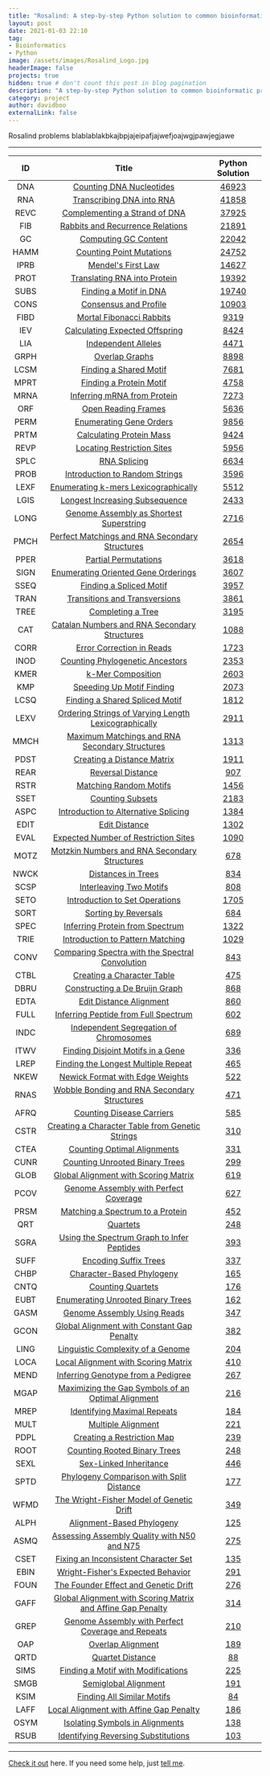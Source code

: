 ```yaml
---
title: "Rosalind: A step-by-step Python solution to common bioinformatic problems"
layout: post
date: 2021-01-03 22:10
tag:
- Bioinformatics
- Python
image: /assets/images/Rosalind_Logo.jpg
headerImage: false
projects: true
hidden: true # don't count this post in blog pagination
description: "A step-by-step Python solution to common bioinformatic problems."
category: project
author: davidboo
externalLink: false
---
```


Rosalind problems blablablakbkajbpjajeipafjajwefjoajwgjpawjegjawe

---


|ID|Title|Python Solution|
|:-----:|:-----:|:-----:|
|DNA|[Counting DNA Nucleotides](http://rosalind.info/problems/dna/)|[46923](http://rosalind.info/problems/dna/recent/)|
|RNA|[Transcribing DNA into RNA](http://rosalind.info/problems/rna/)|[41858](http://rosalind.info/problems/rna/recent/)|
|REVC|[Complementing a Strand of DNA](http://rosalind.info/problems/revc/)|[37925](http://rosalind.info/problems/revc/recent/)|
|FIB|[Rabbits and Recurrence Relations](http://rosalind.info/problems/fib/)|[21891](http://rosalind.info/problems/fib/recent/)|
|GC|[Computing GC Content](http://rosalind.info/problems/gc/)|[22042](http://rosalind.info/problems/gc/recent/)|
|HAMM|[Counting Point Mutations](http://rosalind.info/problems/hamm/)|[24752](http://rosalind.info/problems/hamm/recent/)|
|IPRB|[Mendel's First Law](http://rosalind.info/problems/iprb/)|[14627](http://rosalind.info/problems/iprb/recent/)|
|PROT|[Translating RNA into Protein](http://rosalind.info/problems/prot/)|[19392](http://rosalind.info/problems/prot/recent/)|
|SUBS|[Finding a Motif in DNA](http://rosalind.info/problems/subs/)|[19740](http://rosalind.info/problems/subs/recent/)|
|CONS|[Consensus and Profile](http://rosalind.info/problems/cons/)|[10903](http://rosalind.info/problems/cons/recent/)|
|FIBD|[Mortal Fibonacci Rabbits](http://rosalind.info/problems/fibd/)|[9319](http://rosalind.info/problems/fibd/recent/)|
|IEV|[Calculating Expected Offspring](http://rosalind.info/problems/iev/)|[8424](http://rosalind.info/problems/iev/recent/)|
|LIA|[Independent Alleles](http://rosalind.info/problems/lia/)|[4471](http://rosalind.info/problems/lia/recent/)|
|GRPH|[Overlap Graphs](http://rosalind.info/problems/grph/)|[8898](http://rosalind.info/problems/grph/recent/)|
|LCSM|[Finding a Shared Motif](http://rosalind.info/problems/lcsm/)|[7681](http://rosalind.info/problems/lcsm/recent/)|
|MPRT|[Finding a Protein Motif](http://rosalind.info/problems/mprt/)|[4758](http://rosalind.info/problems/mprt/recent/)|
|MRNA|[Inferring mRNA from Protein](http://rosalind.info/problems/mrna/)|[7273](http://rosalind.info/problems/mrna/recent/)|
|ORF|[Open Reading Frames](http://rosalind.info/problems/orf/)|[5636](http://rosalind.info/problems/orf/recent/)|
|PERM|[Enumerating Gene Orders](http://rosalind.info/problems/perm/)|[9856](http://rosalind.info/problems/perm/recent/)|
|PRTM|[Calculating Protein Mass](http://rosalind.info/problems/prtm/)|[9424](http://rosalind.info/problems/prtm/recent/)|
|REVP|[Locating Restriction Sites](http://rosalind.info/problems/revp/)|[5956](http://rosalind.info/problems/revp/recent/)|
|SPLC|[RNA Splicing](http://rosalind.info/problems/splc/)|[6634](http://rosalind.info/problems/splc/recent/)|
|PROB|[Introduction to Random Strings](http://rosalind.info/problems/prob/)|[3596](http://rosalind.info/problems/prob/recent/)|
|LEXF|[Enumerating k-mers Lexicographically](http://rosalind.info/problems/lexf/)|[5512](http://rosalind.info/problems/lexf/recent/)|
|LGIS|[Longest Increasing Subsequence](http://rosalind.info/problems/lgis/)|[2433](http://rosalind.info/problems/lgis/recent/)|
|LONG|[Genome Assembly as Shortest Superstring](http://rosalind.info/problems/long/)|[2716](http://rosalind.info/problems/long/recent/)|
|PMCH|[Perfect Matchings and RNA Secondary Structures](http://rosalind.info/problems/pmch/)|[2654](http://rosalind.info/problems/pmch/recent/)|
|PPER|[Partial Permutations](http://rosalind.info/problems/pper/)|[3618](http://rosalind.info/problems/pper/recent/)|
|SIGN|[Enumerating Oriented Gene Orderings](http://rosalind.info/problems/sign/)|[3607](http://rosalind.info/problems/sign/recent/)|
|SSEQ|[Finding a Spliced Motif](http://rosalind.info/problems/sseq/)|[3957](http://rosalind.info/problems/sseq/recent/)|
|TRAN|[Transitions and Transversions](http://rosalind.info/problems/tran/)|[3861](http://rosalind.info/problems/tran/recent/)|
|TREE|[Completing a Tree](http://rosalind.info/problems/tree/)|[3195](http://rosalind.info/problems/tree/recent/)|
|CAT|[Catalan Numbers and RNA Secondary Structures](http://rosalind.info/problems/cat/)|[1088](http://rosalind.info/problems/cat/recent/)|
|CORR|[Error Correction in Reads](http://rosalind.info/problems/corr/)|[1723](http://rosalind.info/problems/corr/recent/)|
|INOD|[Counting Phylogenetic Ancestors](http://rosalind.info/problems/inod/)|[2353](http://rosalind.info/problems/inod/recent/)|
|KMER|[k-Mer Composition](http://rosalind.info/problems/kmer/)|[2603](http://rosalind.info/problems/kmer/recent/)|
|KMP|[Speeding Up Motif Finding](http://rosalind.info/problems/kmp/)|[2073](http://rosalind.info/problems/kmp/recent/)|
|LCSQ|[Finding a Shared Spliced Motif](http://rosalind.info/problems/lcsq/)|[1812](http://rosalind.info/problems/lcsq/recent/)|
|LEXV|[Ordering Strings of Varying Length Lexicographically](http://rosalind.info/problems/lexv/)|[2911](http://rosalind.info/problems/lexv/recent/)|
|MMCH|[Maximum Matchings and RNA Secondary Structures](http://rosalind.info/problems/mmch/)|[1313](http://rosalind.info/problems/mmch/recent/)|
|PDST|[Creating a Distance Matrix](http://rosalind.info/problems/pdst/)|[1911](http://rosalind.info/problems/pdst/recent/)|
|REAR|[Reversal Distance](http://rosalind.info/problems/rear/)|[907](http://rosalind.info/problems/rear/recent/)|
|RSTR|[Matching Random Motifs](http://rosalind.info/problems/rstr/)|[1456](http://rosalind.info/problems/rstr/recent/)|
|SSET|[Counting Subsets](http://rosalind.info/problems/sset/)|[2183](http://rosalind.info/problems/sset/recent/)|
|ASPC|[Introduction to Alternative Splicing](http://rosalind.info/problems/aspc/)|[1384](http://rosalind.info/problems/aspc/recent/)|
|EDIT|[Edit Distance](http://rosalind.info/problems/edit/)|[1302](http://rosalind.info/problems/edit/recent/)|
|EVAL|[Expected Number of Restriction Sites](http://rosalind.info/problems/eval/)|[1090](http://rosalind.info/problems/eval/recent/)|
|MOTZ|[Motzkin Numbers and RNA Secondary Structures](http://rosalind.info/problems/motz/)|[678](http://rosalind.info/problems/motz/recent/)|
|NWCK|[Distances in Trees](http://rosalind.info/problems/nwck/)|[834](http://rosalind.info/problems/nwck/recent/)|
|SCSP|[Interleaving Two Motifs](http://rosalind.info/problems/scsp/)|[808](http://rosalind.info/problems/scsp/recent/)|
|SETO|[Introduction to Set Operations](http://rosalind.info/problems/seto/)|[1705](http://rosalind.info/problems/seto/recent/)|
|SORT|[Sorting by Reversals](http://rosalind.info/problems/sort/)|[684](http://rosalind.info/problems/sort/recent/)|
|SPEC|[Inferring Protein from Spectrum](http://rosalind.info/problems/spec/)|[1322](http://rosalind.info/problems/spec/recent/)|
|TRIE|[Introduction to Pattern Matching](http://rosalind.info/problems/trie/)|[1029](http://rosalind.info/problems/trie/recent/)|
|CONV|[Comparing Spectra with the Spectral Convolution](http://rosalind.info/problems/conv/)|[843](http://rosalind.info/problems/conv/recent/)|
|CTBL|[Creating a Character Table](http://rosalind.info/problems/ctbl/)|[475](http://rosalind.info/problems/ctbl/recent/)|
|DBRU|[Constructing a De Bruijn Graph](http://rosalind.info/problems/dbru/)|[868](http://rosalind.info/problems/dbru/recent/)|
|EDTA|[Edit Distance Alignment](http://rosalind.info/problems/edta/)|[860](http://rosalind.info/problems/edta/recent/)|
|FULL|[Inferring Peptide from Full Spectrum](http://rosalind.info/problems/full/)|[602](http://rosalind.info/problems/full/recent/)|
|INDC|[Independent Segregation of Chromosomes](http://rosalind.info/problems/indc/)|[689](http://rosalind.info/problems/indc/recent/)|
|ITWV|[Finding Disjoint Motifs in a Gene](http://rosalind.info/problems/itwv/)|[336](http://rosalind.info/problems/itwv/recent/)|
|LREP|[Finding the Longest Multiple Repeat](http://rosalind.info/problems/lrep/)|[465](http://rosalind.info/problems/lrep/recent/)|
|NKEW|[Newick Format with Edge Weights](http://rosalind.info/problems/nkew/)|[522](http://rosalind.info/problems/nkew/recent/)|
|RNAS|[Wobble Bonding and RNA Secondary Structures](http://rosalind.info/problems/rnas/)|[471](http://rosalind.info/problems/rnas/recent/)|
|AFRQ|[Counting Disease Carriers](http://rosalind.info/problems/afrq/)|[585](http://rosalind.info/problems/afrq/recent/)|
|CSTR|[Creating a Character Table from Genetic Strings](http://rosalind.info/problems/cstr/)|[310](http://rosalind.info/problems/cstr/recent/)|
|CTEA|[Counting Optimal Alignments](http://rosalind.info/problems/ctea/)|[331](http://rosalind.info/problems/ctea/recent/)|
|CUNR|[Counting Unrooted Binary Trees](http://rosalind.info/problems/cunr/)|[299](http://rosalind.info/problems/cunr/recent/)|
|GLOB|[Global Alignment with Scoring Matrix](http://rosalind.info/problems/glob/)|[619](http://rosalind.info/problems/glob/recent/)|
|PCOV|[Genome Assembly with Perfect Coverage](http://rosalind.info/problems/pcov/)|[627](http://rosalind.info/problems/pcov/recent/)|
|PRSM|[Matching a Spectrum to a Protein](http://rosalind.info/problems/prsm/)|[452](http://rosalind.info/problems/prsm/recent/)|
|QRT|[Quartets](http://rosalind.info/problems/qrt/)|[248](http://rosalind.info/problems/qrt/recent/)|
|SGRA|[Using the Spectrum Graph to Infer Peptides](http://rosalind.info/problems/sgra/)|[393](http://rosalind.info/problems/sgra/recent/)|
|SUFF|[Encoding Suffix Trees](http://rosalind.info/problems/suff/)|[337](http://rosalind.info/problems/suff/recent/)|
|CHBP|[Character-Based Phylogeny](http://rosalind.info/problems/chbp/)|[165](http://rosalind.info/problems/chbp/recent/)|
|CNTQ|[Counting Quartets](http://rosalind.info/problems/cntq/)|[176](http://rosalind.info/problems/cntq/recent/)|
|EUBT|[Enumerating Unrooted Binary Trees](http://rosalind.info/problems/eubt/)|[162](http://rosalind.info/problems/eubt/recent/)|
|GASM|[Genome Assembly Using Reads](http://rosalind.info/problems/gasm/)|[347](http://rosalind.info/problems/gasm/recent/)|
|GCON|[Global Alignment with Constant Gap Penalty](http://rosalind.info/problems/gcon/)|[382](http://rosalind.info/problems/gcon/recent/)|
|LING|[Linguistic Complexity of a Genome](http://rosalind.info/problems/ling/)|[204](http://rosalind.info/problems/ling/recent/)|
|LOCA|[Local Alignment with Scoring Matrix](http://rosalind.info/problems/loca/)|[410](http://rosalind.info/problems/loca/recent/)|
|MEND|[Inferring Genotype from a Pedigree](http://rosalind.info/problems/mend/)|[267](http://rosalind.info/problems/mend/recent/)|
|MGAP|[Maximizing the Gap Symbols of an Optimal Alignment](http://rosalind.info/problems/mgap/)|[216](http://rosalind.info/problems/mgap/recent/)|
|MREP|[Identifying Maximal Repeats](http://rosalind.info/problems/mrep/)|[184](http://rosalind.info/problems/mrep/recent/)|
|MULT|[Multiple Alignment](http://rosalind.info/problems/mult/)|[221](http://rosalind.info/problems/mult/recent/)|
|PDPL|[Creating a Restriction Map](http://rosalind.info/problems/pdpl/)|[239](http://rosalind.info/problems/pdpl/recent/)|
|ROOT|[Counting Rooted Binary Trees](http://rosalind.info/problems/root/)|[248](http://rosalind.info/problems/root/recent/)|
|SEXL|[Sex-Linked Inheritance](http://rosalind.info/problems/sexl/)|[446](http://rosalind.info/problems/sexl/recent/)|
|SPTD|[Phylogeny Comparison with Split Distance](http://rosalind.info/problems/sptd/)|[177](http://rosalind.info/problems/sptd/recent/)|
|WFMD|[The Wright-Fisher Model of Genetic Drift](http://rosalind.info/problems/wfmd/)|[349](http://rosalind.info/problems/wfmd/recent/)|
|ALPH|[Alignment-Based Phylogeny](http://rosalind.info/problems/alph/)|[125](http://rosalind.info/problems/alph/recent/)|
|ASMQ|[Assessing Assembly Quality with N50 and N75](http://rosalind.info/problems/asmq/)|[275](http://rosalind.info/problems/asmq/recent/)|
|CSET|[Fixing an Inconsistent Character Set](http://rosalind.info/problems/cset/)|[135](http://rosalind.info/problems/cset/recent/)|
|EBIN|[Wright-Fisher's Expected Behavior](http://rosalind.info/problems/ebin/)|[291](http://rosalind.info/problems/ebin/recent/)|
|FOUN|[The Founder Effect and Genetic Drift](http://rosalind.info/problems/foun/)|[276](http://rosalind.info/problems/foun/recent/)|
|GAFF|[Global Alignment with Scoring Matrix and Affine Gap Penalty](http://rosalind.info/problems/gaff/)|[314](http://rosalind.info/problems/gaff/recent/)|
|GREP|[Genome Assembly with Perfect Coverage and Repeats](http://rosalind.info/problems/grep/)|[210](http://rosalind.info/problems/grep/recent/)|
|OAP|[Overlap Alignment](http://rosalind.info/problems/oap/)|[189](http://rosalind.info/problems/oap/recent/)|
|QRTD|[Quartet Distance](http://rosalind.info/problems/qrtd/)|[88](http://rosalind.info/problems/qrtd/recent/)|
|SIMS|[Finding a Motif with Modifications](http://rosalind.info/problems/sims/)|[225](http://rosalind.info/problems/sims/recent/)|
|SMGB|[Semiglobal Alignment](http://rosalind.info/problems/smgb/)|[191](http://rosalind.info/problems/smgb/recent/)|
|KSIM|[Finding All Similar Motifs](http://rosalind.info/problems/ksim/)|[84](http://rosalind.info/problems/ksim/recent/)|
|LAFF|[Local Alignment with Affine Gap Penalty](http://rosalind.info/problems/laff/)|[186](http://rosalind.info/problems/laff/recent/)|
|OSYM|[Isolating Symbols in Alignments](http://rosalind.info/problems/osym/)|[138](http://rosalind.info/problems/osym/recent/)|
|RSUB|[Identifying Reversing Substitutions](http://rosalind.info/problems/rsub/)|[103](http://rosalind.info/problems/rsub/recent/)|

---

[Check it out](https://sergiokopplin.github.io/indigo/) here.
If you need some help, just [tell me](https://github.com/sergiokopplin/indigo/issues).
